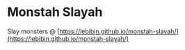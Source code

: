 # Monstah Slayah
Slay monsters @
[https://lebibin.github.io/monstah-slayah/](https://lebibin.github.io/monstah-slayah/)
